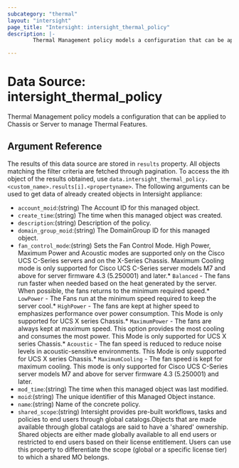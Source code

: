 ```yaml
---
subcategory: "thermal"
layout: "intersight"
page_title: "Intersight: intersight_thermal_policy"
description: |-
        Thermal Management policy models a configuration that can be applied to Chassis or Server to manage Thermal Features.

---
```


# Data Source: intersight_thermal_policy
Thermal Management policy models a configuration that can be applied to Chassis or Server to manage Thermal Features.
## Argument Reference
The results of this data source are stored in `results` property.
All objects matching the filter criteria are fetched through pagination.
To access the ith object of the results obtained, use `data.intersight_thermal_policy.<custom_name>.results[i].<propertyname>`.
The following arguments can be used to get data of already created objects in Intersight appliance:
* `account_moid`:(string) The Account ID for this managed object. 
* `create_time`:(string) The time when this managed object was created. 
* `description`:(string) Description of the policy. 
* `domain_group_moid`:(string) The DomainGroup ID for this managed object. 
* `fan_control_mode`:(string) Sets the Fan Control Mode. High Power, Maximum Power and Acoustic modes are supported only on the Cisco UCS C-Series servers and on the X-Series Chassis. Maximum Cooling mode is only supported for Cisco UCS C-Series server models M7 and above for server firmware 4.3 (5.250001) and later.* `Balanced` - The fans run faster when needed based on the heat generated by the server. When possible, the fans returns to the minimum required speed.* `LowPower` - The Fans run at the minimum speed required to keep the server cool.* `HighPower` - The fans are kept at higher speed to emphasizes performance over power consumption. This Mode is only supported for UCS X series Chassis.* `MaximumPower` - The fans are always kept at maximum speed. This option provides the most cooling and consumes the most power. This Mode is only supported for UCS X series Chassis.* `Acoustic` - The fan speed is reduced to reduce noise levels in acoustic-sensitive environments. This Mode is only supported for UCS X series Chassis.* `MaximumCooling` - The fan speed is kept for maximum cooling. This mode is only supported for Cisco UCS C-Series server models M7 and above for server firmware 4.3 (5.250001) and later. 
* `mod_time`:(string) The time when this managed object was last modified. 
* `moid`:(string) The unique identifier of this Managed Object instance. 
* `name`:(string) Name of the concrete policy. 
* `shared_scope`:(string) Intersight provides pre-built workflows, tasks and policies to end users through global catalogs.Objects that are made available through global catalogs are said to have a 'shared' ownership. Shared objects are either made globally available to all end users or restricted to end users based on their license entitlement. Users can use this property to differentiate the scope (global or a specific license tier) to which a shared MO belongs. 
 
